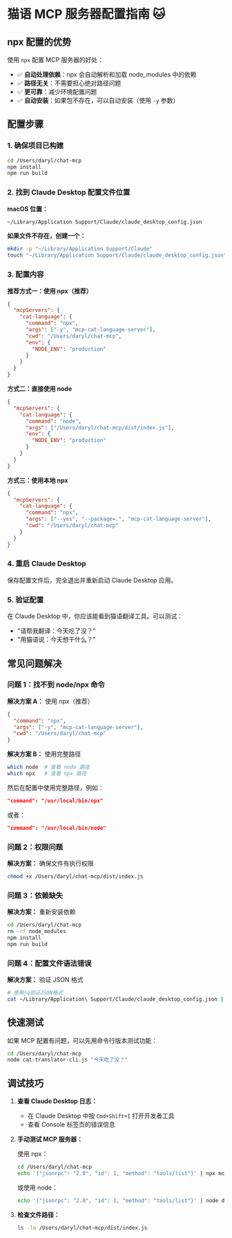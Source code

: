 # 猫语 MCP 服务器配置指南 🐱

## npx 配置的优势

使用 `npx` 配置 MCP 服务器的好处：

- ✅ **自动处理依赖**：npx 会自动解析和加载 node_modules 中的依赖
- ✅ **路径无关**：不需要担心绝对路径问题
- ✅ **更可靠**：减少环境配置问题
- ✅ **自动安装**：如果包不存在，可以自动安装（使用 `-y` 参数）

## 配置步骤

### 1. 确保项目已构建

```bash
cd /Users/daryl/chat-mcp
npm install
npm run build
```

### 2. 找到 Claude Desktop 配置文件位置

**macOS 位置：**

```bash
~/Library/Application Support/Claude/claude_desktop_config.json
```

**如果文件不存在，创建一个：**

```bash
mkdir -p "~/Library/Application Support/Claude"
touch "~/Library/Application Support/Claude/claude_desktop_config.json"
```

### 3. 配置内容

**推荐方式一：使用 npx（推荐）**

```json
{
  "mcpServers": {
    "cat-language": {
      "command": "npx",
      "args": ["-y", "mcp-cat-language-server"],
      "cwd": "/Users/daryl/chat-mcp",
      "env": {
        "NODE_ENV": "production"
      }
    }
  }
}
```

**方式二：直接使用 node**

```json
{
  "mcpServers": {
    "cat-language": {
      "command": "node",
      "args": ["/Users/daryl/chat-mcp/dist/index.js"],
      "env": {
        "NODE_ENV": "production"
      }
    }
  }
}
```

**方式三：使用本地 npx**

```json
{
  "mcpServers": {
    "cat-language": {
      "command": "npx",
      "args": ["--yes", "--package=.", "mcp-cat-language-server"],
      "cwd": "/Users/daryl/chat-mcp"
    }
  }
}
```

### 4. 重启 Claude Desktop

保存配置文件后，完全退出并重新启动 Claude Desktop 应用。

### 5. 验证配置

在 Claude Desktop 中，你应该能看到猫语翻译工具。可以测试：

- "请帮我翻译：今天吃了没？"
- "用猫语说：今天想干什么？"

## 常见问题解决

### 问题 1：找不到 node/npx 命令

**解决方案 A：** 使用 npx（推荐）

```json
{
  "command": "npx",
  "args": ["-y", "mcp-cat-language-server"],
  "cwd": "/Users/daryl/chat-mcp"
}
```

**解决方案 B：** 使用完整路径

```bash
which node  # 查看 node 路径
which npx   # 查看 npx 路径
```

然后在配置中使用完整路径，例如：

```json
"command": "/usr/local/bin/npx"
```

或者：

```json
"command": "/usr/local/bin/node"
```

### 问题 2：权限问题

**解决方案：** 确保文件有执行权限

```bash
chmod +x /Users/daryl/chat-mcp/dist/index.js
```

### 问题 3：依赖缺失

**解决方案：** 重新安装依赖

```bash
cd /Users/daryl/chat-mcp
rm -rf node_modules
npm install
npm run build
```

### 问题 4：配置文件语法错误

**解决方案：** 验证 JSON 格式

```bash
# 使用jq验证JSON格式
cat ~/Library/Application\ Support/Claude/claude_desktop_config.json | jq .
```

## 快速测试

如果 MCP 配置有问题，可以先用命令行版本测试功能：

```bash
cd /Users/daryl/chat-mcp
node cat-translator-cli.js "今天吃了没？"
```

## 调试技巧

1. **查看 Claude Desktop 日志：**

   - 在 Claude Desktop 中按 `Cmd+Shift+I` 打开开发者工具
   - 查看 Console 标签页的错误信息

2. **手动测试 MCP 服务器：**

   使用 npx：

   ```bash
   cd /Users/daryl/chat-mcp
   echo '{"jsonrpc": "2.0", "id": 1, "method": "tools/list"}' | npx mcp-cat-language-server
   ```

   或使用 node：

   ```bash
   echo '{"jsonrpc": "2.0", "id": 1, "method": "tools/list"}' | node dist/index.js
   ```

3. **检查文件路径：**
   ```bash
   ls -la /Users/daryl/chat-mcp/dist/index.js
   ```
